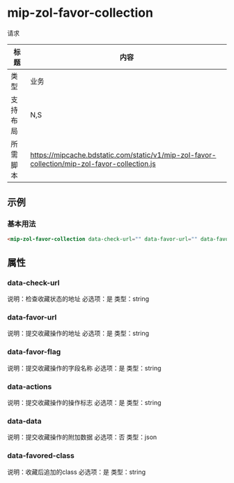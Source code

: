 # mip-zol-favor-collection

请求

标题|内容
----|----
类型|业务
支持布局|N,S|
所需脚本|https://mipcache.bdstatic.com/static/v1/mip-zol-favor-collection/mip-zol-favor-collection.js

## 示例

### 基本用法
```html
<mip-zol-favor-collection data-check-url="" data-favor-url="" data-favor-flag="type" data-actions='[1,2]' data-data='{}' data-favored-class=""></mip-zol-favor-collection>
```

## 属性

### data-check-url

说明：检查收藏状态的地址
必选项：是
类型：string

### data-favor-url

说明：提交收藏操作的地址
必选项：是
类型：string

### data-favor-flag

说明：提交收藏操作的字段名称
必选项：是
类型：string

### data-actions

说明：提交收藏操作的操作标志
必选项：是
类型：string

### data-data

说明：提交收藏操作的附加数据
必选项：否
类型：json

### data-favored-class

说明：收藏后追加的class
必选项：是
类型：string



